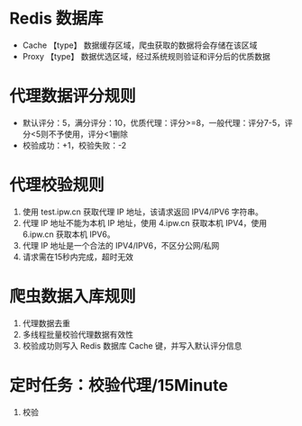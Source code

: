 # Redis 数据库
- Cache 【type】 数据缓存区域，爬虫获取的数据将会存储在该区域
- Proxy 【type】 数据优选区域，经过系统规则验证和评分后的优质数据

# 代理数据评分规则
- 默认评分：5，满分评分：10，优质代理：评分>=8，一般代理：评分7-5，评分<5则不予使用，评分<1删除
- 校验成功：+1，校验失败：-2

# 代理校验规则
1. 使用 test.ipw.cn 获取代理 IP 地址，该请求返回 IPV4/IPV6 字符串。
2. 代理 IP 地址不能为本机 IP 地址，使用 4.ipw.cn 获取本机 IPV4，使用 6.ipw.cn 获取本机 IPV6。
3. 代理 IP 地址是一个合法的 IPV4/IPV6，不区分公网/私网
4. 请求需在15秒内完成，超时无效

# 爬虫数据入库规则
1. 代理数据去重
2. 多线程批量校验代理数据有效性
3. 校验成功则写入 Redis 数据库 Cache 键，并写入默认评分信息

# 定时任务：校验代理/15Minute
1. 校验